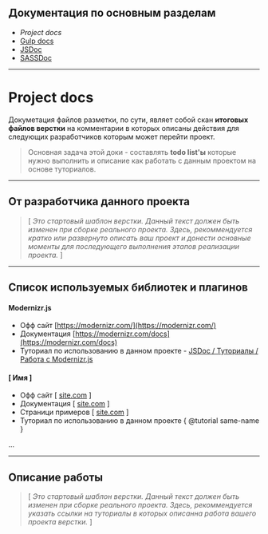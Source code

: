 ## Документация по основным разделам

- *Project docs*
- [Gulp docs](../gulp/index.html)
- [JSDoc](../js/index.html)
- [SASSDoc](../sass/index.html)
-----

# Project docs

Докуметация файлов разметки, по сути, являет собой скан **итоговых файлов верстки** на комментарии в которых описаны действия для следующих разработчиков которым может перейти проект.

> Основная задача этой доки - составлять **todo list'ы** которые нужно выполнить и описание как работать с данным проектом на основе туториалов.

-----

## От разработчика данного проекта

> [ *Это стартовый шаблон верстки. Данный текст должен быть изменен при сборке реального проекта. Здесь, рекоммендуется кратко или развернуто описать ваш проект и донести основные моменты для последующего выполнения этапов реализации проекта.* ]

-----

## Список используемых библиотек и плагинов

#### Modernizr.js

- Офф сайт [https://modernizr.com/](https://modernizr.com/)
- Документация [https://modernizr.com/docs](https://modernizr.com/docs)
- Туториал по использованию в данном проекте - [JSDoc / Туториалы / Работа с Modernizr.js](../js/tutorial-workwith-modernizr.html)

#### [ Имя ]

- Офф сайт [ [site.com](#) ]
- Документация [ [site.com](#) ]
- Страници примеров [ [site.com](#) ]
- Туториал по использованию в данном проекте { @tutorial same-name }

...

-----

## Описание работы

> [ *Это стартовый шаблон верстки. Данный текст должен быть изменен при сборке реального проекта. Здесь, рекоммендуется указать ссылки на туториалы в которых описанна работа вашего проекта верстки.* ]
